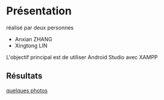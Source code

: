 # Présentation

réalisé par deux personnes
* Anxian ZHANG
* Xingtong LIN
  
L'objectif principal est de utiliser Android Studio avec XAMPP

## Résultats
[quelques photos](https://docs.google.com/document/d/1mtSCVTp90lHcjNMrptoBCmE3s-0sa-bQoWcKFXzIKRM/edit?usp=sharing)
